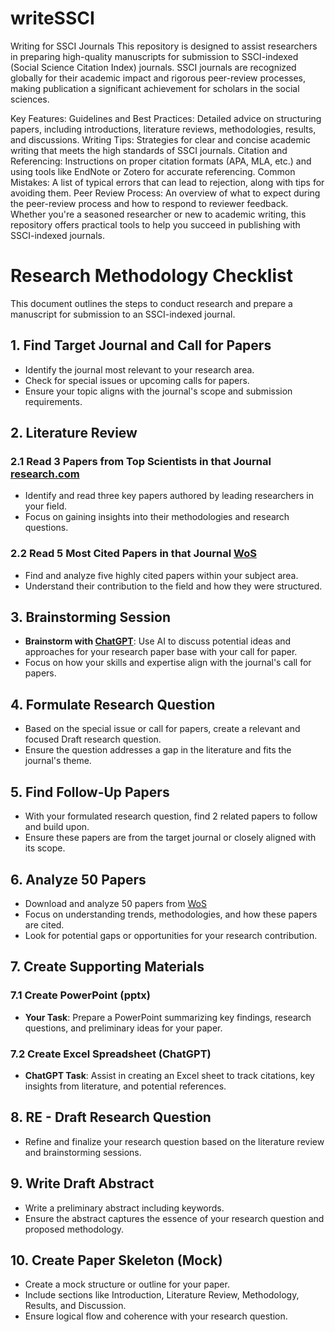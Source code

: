 # writeSSCI
Writing for SSCI Journals
This repository is designed to assist researchers in preparing high-quality manuscripts for submission to SSCI-indexed (Social Science Citation Index) journals. SSCI journals are recognized globally for their academic impact and rigorous peer-review processes, making publication a significant achievement for scholars in the social sciences.

Key Features:
Guidelines and Best Practices: Detailed advice on structuring papers, including introductions, literature reviews, methodologies, results, and discussions.
Writing Tips: Strategies for clear and concise academic writing that meets the high standards of SSCI journals.
Citation and Referencing: Instructions on proper citation formats (APA, MLA, etc.) and using tools like EndNote or Zotero for accurate referencing.
Common Mistakes: A list of typical errors that can lead to rejection, along with tips for avoiding them.
Peer Review Process: An overview of what to expect during the peer-review process and how to respond to reviewer feedback.
Whether you're a seasoned researcher or new to academic writing, this repository offers practical tools to help you succeed in publishing with SSCI-indexed journals.

# Research Methodology Checklist

This document outlines the steps to conduct research and prepare a manuscript for submission to an SSCI-indexed journal.

## 1. Find Target Journal and Call for Papers
- Identify the journal most relevant to your research area.
- Check for special issues or upcoming calls for papers.
- Ensure your topic aligns with the journal's scope and submission requirements.

## 2. Literature Review
### 2.1 Read 3 Papers from Top Scientists in that Journal [research.com](https://research.com/)
- Identify and read three key papers authored by leading researchers in your field.
- Focus on gaining insights into their methodologies and research questions.

### 2.2 Read 5 Most Cited Papers in that Journal [WoS](https://webofscience.clarivate.cn/wos/author/search)
- Find and analyze five highly cited papers within your subject area.
- Understand their contribution to the field and how they were structured.

## 3. Brainstorming Session
- **Brainstorm with [ChatGPT](https://chatgpt.com/)**: Use AI to discuss potential ideas and approaches for your research paper base with your call for paper.
- Focus on how your skills and expertise align with the journal's call for papers.

## 4. Formulate Research Question
- Based on the special issue or call for papers, create a relevant and focused Draft research question.
- Ensure the question addresses a gap in the literature and fits the journal's theme.

## 5. Find Follow-Up Papers
- With your formulated research question, find 2 related papers to follow and build upon.
- Ensure these papers are from the target journal or closely aligned with its scope.

## 6. Analyze 50 Papers 
- Download and analyze 50 papers from [WoS](https://webofscience.clarivate.cn/wos/author/search)
- Focus on understanding trends, methodologies, and how these papers are cited.
- Look for potential gaps or opportunities for your research contribution.

## 7. Create Supporting Materials
### 7.1 Create PowerPoint (pptx)
- **Your Task**: Prepare a PowerPoint summarizing key findings, research questions, and preliminary ideas for your paper.

### 7.2 Create Excel Spreadsheet (ChatGPT)
- **ChatGPT Task**: Assist in creating an Excel sheet to track citations, key insights from literature, and potential references.

## 8. RE - Draft Research Question
- Refine and finalize your research question based on the literature review and brainstorming sessions.

## 9. Write Draft Abstract
- Write a preliminary abstract including keywords.
- Ensure the abstract captures the essence of your research question and proposed methodology.

## 10. Create Paper Skeleton (Mock)
- Create a mock structure or outline for your paper.
- Include sections like Introduction, Literature Review, Methodology, Results, and Discussion.
- Ensure logical flow and coherence with your research question.
